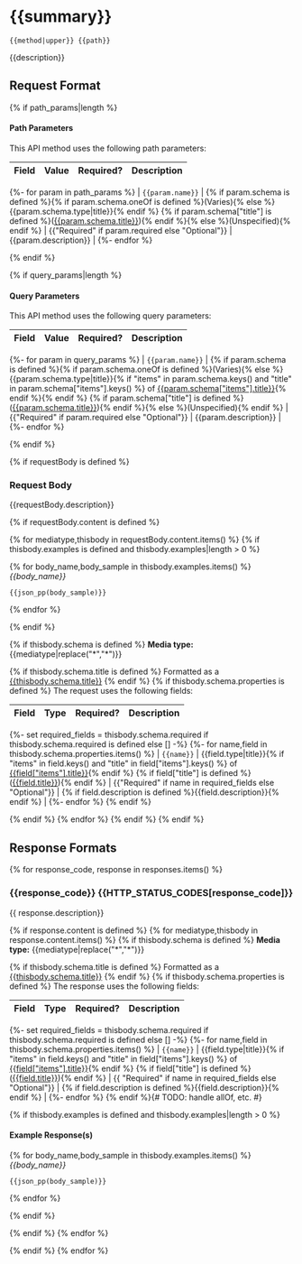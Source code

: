 # {{summary}}

```
{{method|upper}} {{path}}
```

{{description}}

## Request Format

{% if path_params|length %}
#### Path Parameters
This API method uses the following path parameters:

| Field | Value | Required? | Description |
|---|---|---|---|
{%- for param in path_params %}
| `{{param.name}}` | {% if param.schema is defined %}{% if param.schema.oneOf is defined %}(Varies){% else %}{{param.schema.type|title}}{% endif %} {% if param.schema["title"] is defined %}([{{param.schema.title}}]({{type_link(param.schema.title)}})){% endif %}{% else %}(Unspecified){% endif %} | {{"Required" if param.required else "Optional"}} | {{param.description}} |
{%- endfor %}

{% endif %}

{% if query_params|length %}
#### Query Parameters
This API method uses the following query parameters:

| Field | Value | Required? | Description |
|---|---|---|---|
{%- for param in query_params %}
| `{{param.name}}` | {% if param.schema is defined %}{% if param.schema.oneOf is defined %}(Varies){% else %}{{param.schema.type|title}}{% if "items" in param.schema.keys() and "title" in param.schema["items"].keys() %} of [{{param.schema["items"].title}}]({{type_link(param.schema["items"].title)}}){% endif %}{% endif %} {% if param.schema["title"] is defined %}([{{param.schema.title}}]({{type_link(param.schema.title)}})){% endif %}{% else %}(Unspecified){% endif %} | {{"Required" if param.required else "Optional"}} | {{param.description}} |
{%- endfor %}

{% endif %}

{% if requestBody is defined %}
### Request Body
{{requestBody.description}}

{% if requestBody.content is defined %}

{% for mediatype,thisbody in requestBody.content.items() %}
{% if thisbody.examples is defined and thisbody.examples|length > 0 %}

<!-- MULTICODE_BLOCK_START -->

{% for body_name,body_sample in thisbody.examples.items() %}
_{{body_name}}_

```{%if mediatype == "application/json"%}json{%endif%}
{{json_pp(body_sample)}}
```
{% endfor %}

<!-- MULTICODE_BLOCK_END -->

{% endif %}

{% if thisbody.schema is defined %}
**Media type:** {{mediatype|replace("*","\*")}}

{% if thisbody.schema.title is defined %}
Formatted as a [{{thisbody.schema.title}}]({{type_link(thisbody.schema.title)}})
{% endif %}
{% if thisbody.schema.properties is defined %}
The request uses the following fields:

| Field | Type | Required? | Description |
|-------|------|-----------|-------------|
{%- set required_fields = thisbody.schema.required if thisbody.schema.required is defined else [] -%}
{%- for name,field in thisbody.schema.properties.items() %}
| `{{name}}` | {{field.type|title}}{% if "items" in field.keys() and "title" in field["items"].keys() %} of [{{field["items"].title}}]({{type_link(field["items"].title)}}){% endif %} {% if field["title"] is defined %}([{{field.title}}]({{type_link(field.title)}})){% endif %} | {{"Required" if name in required_fields else "Optional"}} | {% if field.description is defined %}{{field.description}}{% endif %} |
{%- endfor %}
{% endif %}

{% endif %}
{% endfor %}
{% endif %}
{% endif %}

## Response Formats

{% for response_code, response in responses.items() %}
### {{response_code}} {{HTTP_STATUS_CODES[response_code]}}

{{ response.description}}

{% if response.content is defined %}
{% for mediatype,thisbody in response.content.items() %}
{% if thisbody.schema is defined %}
**Media type:** {{mediatype|replace("*","\*")}}

{% if thisbody.schema.title is defined %}
Formatted as a [{{thisbody.schema.title}}]({{type_link(thisbody.schema.title)}})
{% endif %}
{% if thisbody.schema.properties is defined %}
The response uses the following fields:

| Field | Type | Required? | Description |
|-------|------|-----------|-------------|
{%- set required_fields = thisbody.schema.required if thisbody.schema.required is defined else [] -%}
{%- for name,field in thisbody.schema.properties.items() %}
| `{{name}}` | {{field.type|title}}{% if "items" in field.keys() and "title" in field["items"].keys() %} of [{{field["items"].title}}]({{type_link(field["items"].title)}}){% endif %} {% if field["title"] is defined %}([{{field.title}}]({{type_link(field.title)}})){% endif %} | {{ "Required" if name in required_fields else "Optional"}} | {% if field.description is defined %}{{field.description}}{% endif %} |
{%- endfor %}
{% endif %}{# TODO: handle allOf, etc. #}

{% if thisbody.examples is defined and thisbody.examples|length > 0 %}
#### Example Response(s)

<!-- MULTICODE_BLOCK_START -->

{% for body_name,body_sample in thisbody.examples.items() %}
_{{body_name}}_

```{%if mediatype == "application/json"%}json{%endif%}
{{json_pp(body_sample)}}
```
{% endfor %}

<!-- MULTICODE_BLOCK_END -->

{% endif %}

{% endif %}
{% endfor %}

{% endif %}
{% endfor %}
